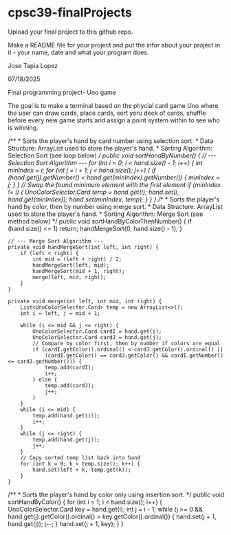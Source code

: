 # cpsc39-finalProjects

Upload your final project to this github repo.

Make a README file for your project and put the infor about your project in it - your name, date and what your program does.

Jose Tapia Lopez

07/18/2025

Final programming project- Uno game

The goal is to make a terminal based on the phycial card game Uno where the user can draw cards, place cards, 
sort yoru deck of cards, shuffle before every new game starts and assign a point system within to see who is winning. 




 /**
     * Sorts the player's hand by card number using selection sort.
     * Data Structure: ArrayList used to store the player's hand.
     * Sorting Algorithm: Selection Sort (see loop below)
     */
    public void sortHandByNumber() {
        // --- Selection Sort Algorithm ---
        for (int i = 0; i < hand.size() - 1; i++) {
            int minIndex = i;
            for (int j = i + 1; j < hand.size(); j++) {
                if (hand.get(j).getNumber() < hand.get(minIndex).getNumber()) {
                    minIndex = j;
                }
            }
            // Swap the found minimum element with the first element
            if (minIndex != i) {
                UnoColorSelector.Card temp = hand.get(i);
                hand.set(i, hand.get(minIndex));
                hand.set(minIndex, temp);
            }
        }
    }
/**
     * Sorts the player's hand by color, then by number using merge sort.
     * Data Structure: ArrayList used to store the player's hand.
     * Sorting Algorithm: Merge Sort (see method below)
     */
    public void sortHandByColorThenNumber() {
        if (hand.size() <= 1) return;
        handMergeSort(0, hand.size() - 1);
    }

    // --- Merge Sort Algorithm ---
    private void handMergeSort(int left, int right) {
        if (left < right) {
            int mid = (left + right) / 2;
            handMergeSort(left, mid);
            handMergeSort(mid + 1, right);
            merge(left, mid, right);
        }
    }

    private void merge(int left, int mid, int right) {
        List<UnoColorSelector.Card> temp = new ArrayList<>();
        int i = left, j = mid + 1;

        while (i <= mid && j <= right) {
            UnoColorSelector.Card cardI = hand.get(i);
            UnoColorSelector.Card cardJ = hand.get(j);
            // Compare by color first, then by number if colors are equal
            if (cardI.getColor().ordinal() < cardJ.getColor().ordinal() ||
                (cardI.getColor() == cardJ.getColor() && cardI.getNumber() <= cardJ.getNumber())) {
                temp.add(cardI);
                i++;
            } else {
                temp.add(cardJ);
                j++;
            }
        }
        while (i <= mid) {
            temp.add(hand.get(i));
            i++;
        }
        while (j <= right) {
            temp.add(hand.get(j));
            j++;
        }
        // Copy sorted temp list back into hand
        for (int k = 0; k < temp.size(); k++) {
            hand.set(left + k, temp.get(k));
        }
    }
/**
     * Sorts the player's hand by color only using insertion sort.
     */
    public void sortHandByColor() {
        for (int i = 1; i < hand.size(); i++) {
            UnoColorSelector.Card key = hand.get(i);
            int j = i - 1;
            while (j >= 0 && hand.get(j).getColor().ordinal() > key.getColor().ordinal()) {
                hand.set(j + 1, hand.get(j));
                j--;
            }
            hand.set(j + 1, key);
        }
    }